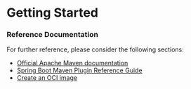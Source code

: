 # Getting Started

### Reference Documentation
For further reference, please consider the following sections:

* [Official Apache Maven documentation](https://maven.apache.org/guides/index.html)
* [Spring Boot Maven Plugin Reference Guide](https://docs.spring.io/spring-boot/docs/3.1.10.RELEASE/maven-plugin/reference/html/)
* [Create an OCI image](https://docs.spring.io/spring-boot/docs/3.1.10.RELEASE/maven-plugin/reference/html/#build-image)

